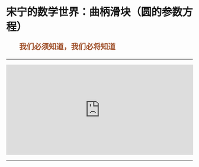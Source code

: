 # 宋宁的数学世界：曲柄滑块（圆的参数方程）

<p style="color:sienna;font-family:KaiTi;margin-left:35px;font-weight:bold;font-size:20px";>
    我们必须知道，我们必将知道
</p>

---
<center>
<iframe scrolling="no" title="曲柄滑块演示" src="https://www.geogebra.org/material/iframe/id/jex2azbd/width/505/height/244/border/888888/sfsb/true/smb/false/stb/false/stbh/false/ai/false/asb/false/sri/true/rc/false/ld/false/sdz/true/ctl/false" width="505px" height="244px" style="border:0px;"> </iframe>
</center>

---